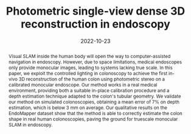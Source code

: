 ---
title: "Photometric single-view dense 3D reconstruction in endoscopy"
collection: publications
date: 2022-10-23
doi: 'https://doi.org/10.1109/IROS47612.2022.9981742'
venue: 'IEEE/RSJ International Conference on Intelligent Robots and Systems (IROS)'
videourl: 'https://www.youtube.com/watch?v=zlls1mVsFA0'
arxiv: '2204.09083'
authors: 
  - vmbatlle
  - josemari
  - tardos
header:
  teaser: batlle22_photometric.gif
abstract:
  "Visual SLAM inside the human body will open the way to computer-assisted navigation in endoscopy. However, due to space limitations, medical endoscopes only provide monocular images, leading to systems lacking true scale. In this paper, we exploit the controlled lighting in colonoscopy to achieve the first in-vivo 3D reconstruction of the human colon using photometric stereo on a calibrated monocular endoscope. Our method works in a real medical environment, providing both a suitable in-place calibration procedure and a depth estimation technique adapted to the colon's tubular geometry. We validate our method on simulated colonoscopies, obtaining a mean error of 7% on depth estimation, which is below 3 mm on average. Our qualitative results on the EndoMapper dataset show that the method is able to correctly estimate the colon shape in real human colonoscopies, paving the ground for truescale monocular SLAM in endoscopy."
bibtex: inproceedings
---